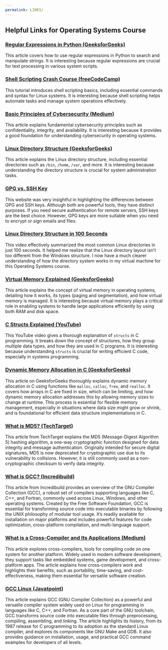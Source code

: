 ```yaml
---
permalink: LINKS/
---
```


## Helpful Links for Operating Systems Course

### [Regular Expressions in Python (GeeksforGeeks)](https://www.geeksforgeeks.org/write-regular-expressions/)
This article covers how to use regular expressions in Python to search and manipulate strings. It is interesting because regular expressions are crucial for text processing in various system scripts.

### [Shell Scripting Crash Course (freeCodeCamp)](https://www.freecodecamp.org/news/shell-scripting-crash-course-how-to-write-bash-scripts-in-linux/)
This tutorial introduces shell scripting basics, including essential commands and syntax for Linux systems. It is interesting because shell scripting helps automate tasks and manage system operations effectively.

### [Basic Principles of Cybersecurity (Medium)](https://medium.com/@a.turing/basic-principles-of-cybersecurity-c70cc238e709)
This article explains fundamental cybersecurity principles such as confidentiality, integrity, and availability. It is interesting because it provides a good foundation for understanding cybersecurity in operating systems.

### [Linux Directory Structure (GeeksforGeeks)](https://www.geeksforgeeks.org/linux-directory-structure/)
This article explains the Linux directory structure, including essential directories such as `/bin`, `/home`, `/var`, and more. It is interesting because understanding the directory structure is crucial for system administration tasks.

### [GPG vs. SSH Key](https://locall.host/gpg-vs-ssh-key/)
This website was very insightful in highlighting the differences between GPG and SSH keys. Although both are powerful tools, they have distinct purposes. If you need secure authentication for remote servers, SSH keys are the best choice. However, GPG keys are more suitable when you need to encrypt or sign emails and files.

### [Linux Directory Structure in 100 Seconds](https://www.youtube.com/watch?v=42iQKuQodW4)
This video effectively summarized the most common Linux directories in just 100 seconds. It helped me realize that the Linux directory layout isn’t too different from the Windows structure. I now have a much clearer understanding of how the directory system works in my virtual machine for this Operating Systems course.


### [Virtual Memory Explained (GeeksforGeeks)](https://www.geeksforgeeks.org/virtual-memory-in-operating-system/)
This article explains the concept of virtual memory in operating systems, detailing how it works, its types (paging and segmentation), and how virtual memory is managed. It is interesting because virtual memory plays a critical role in enabling systems to handle large applications efficiently by using both RAM and disk space.

### [C Structs Explained (YouTube)](https://www.youtube.com/watch?v=oKXP1HZ8xIs)
This YouTube video gives a thorough explanation of `structs` in C programming. It breaks down the concept of structures, how they group multiple data types, and how they are used in C programs. It is interesting because understanding `structs` is crucial for writing efficient C code, especially in systems programming.

### [Dynamic Memory Allocation in C (GeeksforGeeks)](https://www.geeksforgeeks.org/dynamic-memory-allocation-in-c-using-malloc-calloc-free-and-realloc/)
This article on GeeksforGeeks thoroughly explains dynamic memory allocation in C using functions like `malloc`, `calloc`, `free`, and `realloc`. It covers how arrays in C are fixed in size, which can be limiting, and how dynamic memory allocation addresses this by allowing memory sizes to change at runtime. This process is essential for flexible memory management, especially in situations where data size might grow or shrink, and is foundational for efficient data structure implementations in C.

### [What is MD5? (TechTarget)](https://www.techtarget.com/searchsecurity/definition/MD5)  
This article from TechTarget explains the MD5 (Message-Digest Algorithm 5) hashing algorithm, a one-way cryptographic function designed for data integrity and message authentication. Originally intended for secure digital signatures, MD5 is now deprecated for cryptographic use due to its vulnerability to collisions. However, it is still commonly used as a non-cryptographic checksum to verify data integrity.

### [What is GCC? (Incredibuild)](https://www.incredibuild.com/integrations/gcc)
This article from Incredibuild provides an overview of the GNU Compiler Collection (GCC), a robust set of compilers supporting languages like C, C++, and Fortran, commonly used across Linux, Windows, and other operating systems. Created by the Free Software Foundation, GCC is essential for transforming source code into executable binaries by following the UNIX philosophy of modular tool usage. It’s readily available for installation on major platforms and includes powerful features for code optimization, cross-platform compilation, and multi-language support.

### [What is a Cross-Compiler and Its Applications (Medium)](https://medium.com/@harsh.bihani20/cross-compiler-and-its-applications-37b6b7c76d36)  
This article explores cross-compilers, tools for compiling code on one system for another platform. Widely used in modern software development, they support tasks like embedded systems, game development, and cross-platform apps. The article explains how cross-compilers work and highlights their benefits, such as portability, time-saving, and cost-effectiveness, making them essential for versatile software creation.

### [GCC Linux (Javatpoint)](https://www.javatpoint.com/gcc-linux)  
This article explains GCC (GNU Compiler Collection) as a powerful and versatile compiler system widely used on Linux for programming in languages like C, C++, and Fortran. As a core part of the GNU toolchain, GCC transforms source code into executable files through preprocessing, compiling, assembling, and linking. The article highlights its history, from its 1987 release for C programming to its adoption as the standard Linux compiler, and explores its components like GNU Make and GDB. It also provides guidance on installation, usage, and practical GCC command examples for developers of all levels.
